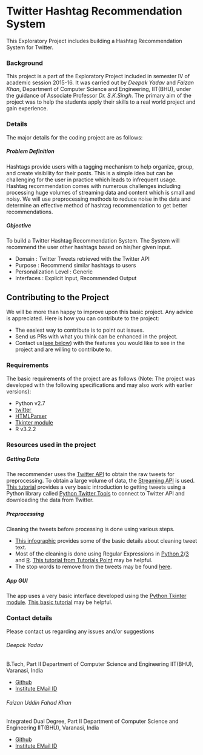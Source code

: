 # Twitter Hashtag Recommendation System
This Exploratory Project includes building a Hashtag Recommendation System for Twitter. 

### Background
This project is a part of the Exploratory Project included in semester IV of academic session 2015-16. It was carried out by *Deepak Yadav* and *Faizan Khan*, Department of Computer Science and Engineering, IIT(BHU), under the guidance of Associate Professor *Dr. S.K.Singh*. The primary aim of the project was to help the students apply their skills to a real world project and gain experience.

### Details
The major details for the coding project are as follows:

##### Problem Definition
Hashtags provide users with a tagging mechanism to help organize, group, and create visibility for their posts. This is a simple idea but can be challenging for the user in practice which leads to infrequent usage. Hashtag recommendation comes with numerous challenges including processing huge volumes of streaming data and content which is small and noisy. We will use preprocessing methods to reduce noise in the data and determine an effective method of hashtag recommendation to get better recommendations.

##### Objective
To build a Twitter Hashtag Recommendation System. The System will recommend the user other hashtags based on his/her given input. 
 - Domain : Twitter Tweets retrieved with the Twitter API
 - Purpose : Recommend similar hashtags to users
 - Personalization Level : Generic
 - Interfaces : Explicit Input, Recommended Output

 
## Contributing to the Project

We will be more than happy to improve upon this basic project. Any advice is appreciated. Here is how you can contribute to the project:
 - The easiest way to contribute is to point out issues.
 - Send us PRs with what you think can be enhanced in the project.
 - Contact us([see below](https://github.com/faizan-khan-iit/Hashtag_Recommender#contact-details)) with the features you would like to see in the project and are willing to contribute to.

### Requirements
The basic requirements of the project are as follows (Note: The project was developed with the following specifications and may also work with earlier versions):
 - Python v2.7
  - [twitter](https://pypi.python.org/pypi/twitter)
  - [HTMLParser](https://docs.python.org/2/library/htmlparser.html)
  - [Tkinter module](https://docs.python.org/2/library/tkinter.html)
 - R v3.2.2

### Resources used in the project

##### Getting Data
The recommender uses the [Twitter API](https://dev.twitter.com/overview/documentation) to obtain the raw tweets for preprocessing. To obtain a large volume of data, the [Streaming API](https://dev.twitter.com/streaming/overview) is used. [This tutorial](http://socialmedia-class.org/twittertutorial.html) provides a very basic introduction to getting tweets using a Python library called [Python Twitter Tools](https://pypi.python.org/pypi/twitter) to connect to Twitter API and downloading the data from Twitter.

##### Preprocessing
Cleaning the tweets before processing is done using various steps.
 - [This infographic](http://www.analyticsvidhya.com/blog/2015/06/quick-guide-text-data-cleaning-python/) provides some of the basic details about cleaning tweet text.
 - Most of the cleaning is done using Regular Expressions in [Python 2](https://docs.python.org/2/library/re.html)/[3](https://docs.python.org/3/library/re.html) and [R](https://stat.ethz.ch/R-manual/R-devel/library/base/html/regex.html). [This tutorial from Tutorials Point](http://www.tutorialspoint.com/python/python_reg_expressions.htm) may be helpful.
 - The stop words to remove from the tweets may be found [here](http://www.ranks.nl/stopwords).

##### App GUI
The app uses a very basic interface developed using the [Python Tkinter module](https://docs.python.org/2/library/tkinter.html). [This basic tutorial](http://www.tutorialspoint.com/python/python_gui_programming.htm) may be helpful.


### Contact details
Please contact us regarding any issues and/or suggestions

###### Deepak Yadav
B.Tech, Part II
Department of Computer Science and Engineering
IIT(BHU), Varanasi, India
 - [Github](https://github.com/cryptomanic/)
 - [Institute EMail ID](deepak.yadav.cse14@iitbhu.ac.in)

###### Faizan Uddin Fahad Khan
Integrated Dual Degree, Part II
Department of Computer Science and Engineering
IIT(BHU), Varanasi, India
 - [Github](https://github.com/faizan-khan-iit)
 - [Institute EMail ID](fufahad.khan.cse14@iitbhu.ac.in)
